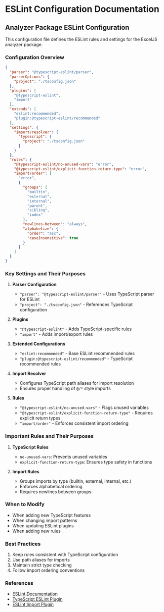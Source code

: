 # ESLint Configuration Documentation

## Analyzer Package ESLint Configuration

This configuration file defines the ESLint rules and settings for the ExcelJS analyzer package.

### Configuration Overview

```json
{
  "parser": "@typescript-eslint/parser",
  "parserOptions": {
    "project": "./tsconfig.json"
  },
  "plugins": [
    "@typescript-eslint",
    "import"
  ],
  "extends": [
    "eslint:recommended",
    "plugin:@typescript-eslint/recommended"
  ],
  "settings": {
    "import/resolver": {
      "typescript": {
        "project": "./tsconfig.json"
      }
    }
  },
  "rules": {
    "@typescript-eslint/no-unused-vars": "error",
    "@typescript-eslint/explicit-function-return-type": "error",
    "import/order": [
      "error",
      {
        "groups": [
          "builtin",
          "external",
          "internal",
          "parent",
          "sibling",
          "index"
        ],
        "newlines-between": "always",
        "alphabetize": {
          "order": "asc",
          "caseInsensitive": true
        }
      }
    ]
  }
}
```

### Key Settings and Their Purposes

1. **Parser Configuration**
   - `"parser": "@typescript-eslint/parser"` - Uses TypeScript parser for ESLint
   - `"project": "./tsconfig.json"` - References TypeScript configuration

2. **Plugins**
   - `"@typescript-eslint"` - Adds TypeScript-specific rules
   - `"import"` - Adds import/export rules

3. **Extended Configurations**
   - `"eslint:recommended"` - Base ESLint recommended rules
   - `"plugin:@typescript-eslint/recommended"` - TypeScript recommended rules

4. **Import Resolver**
   - Configures TypeScript path aliases for import resolution
   - Ensures proper handling of `@/*` style imports

5. **Rules**
   - `"@typescript-eslint/no-unused-vars"` - Flags unused variables
   - `"@typescript-eslint/explicit-function-return-type"` - Requires explicit return types
   - `"import/order"` - Enforces consistent import ordering

### Important Rules and Their Purposes

1. **TypeScript Rules**
   - `no-unused-vars`: Prevents unused variables
   - `explicit-function-return-type`: Ensures type safety in functions

2. **Import Rules**
   - Groups imports by type (builtin, external, internal, etc.)
   - Enforces alphabetical ordering
   - Requires newlines between groups

### When to Modify
- When adding new TypeScript features
- When changing import patterns
- When updating ESLint plugins
- When adding new rules

### Best Practices
1. Keep rules consistent with TypeScript configuration
2. Use path aliases for imports
3. Maintain strict type checking
4. Follow import ordering conventions

### References
- [ESLint Documentation](https://eslint.org/docs/)
- [TypeScript ESLint Plugin](https://github.com/typescript-eslint/typescript-eslint)
- [ESLint Import Plugin](https://github.com/import-js/eslint-plugin-import) 